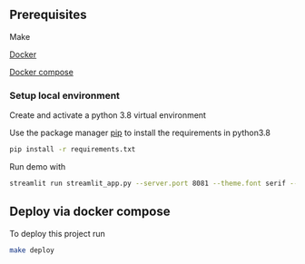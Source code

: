 
## Prerequisites

Make

[Docker](https://docs.docker.com/engine/install/ubuntu/)

[Docker compose](https://docs.docker.com/compose/install/)


### Setup local environment
Create and activate a python 3.8 virtual environment

Use the package manager [pip](https://pip.pypa.io/en/stable/) to install the requirements in python3.8

```bash
pip install -r requirements.txt
```

Run demo with
```bash
streamlit run streamlit_app.py --server.port 8081 --theme.font serif --browser.serverPort 8081
```

## Deploy via docker compose

To deploy this project run

```bash
make deploy
```